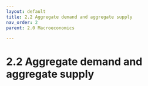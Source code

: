 ```yaml
---
layout: default
title: 2.2 Aggregate demand and aggregate supply
nav_order: 2
parent: 2.0 Macroeconomics

---
```


# 2.2 Aggregate demand and aggregate supply

